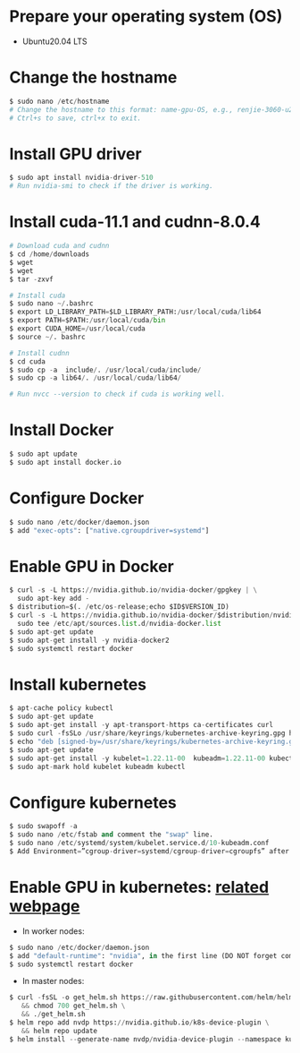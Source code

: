 # Prepare your operating system (OS)
- Ubuntu20.04 LTS

# Change the hostname
```python
$ sudo nano /etc/hostname
# Change the hostname to this format: name-gpu-OS, e.g., renjie-3060-u20, keivan-3080-u20, etc.
# Ctrl+s to save, ctrl+x to exit.
```

# Install GPU driver
```python
$ sudo apt install nvidia-driver-510
# Run nvidia-smi to check if the driver is working.
```

# Install cuda-11.1 and cudnn-8.0.4
```python
# Download cuda and cudnn
$ cd /home/downloads
$ wget 
$ wget
$ tar -zxvf 

# Install cuda
$ sudo nano ~/.bashrc
$ export LD_LIBRARY_PATH=$LD_LIBRARY_PATH:/usr/local/cuda/lib64
$ export PATH=$PATH:/usr/local/cuda/bin
$ export CUDA_HOME=/usr/local/cuda
$ source ~/. bashrc

# Install cudnn
$ cd cuda
$ sudo cp -a  include/. /usr/local/cuda/include/
$ sudo cp -a lib64/. /usr/local/cuda/lib64/

# Run nvcc --version to check if cuda is working well.
```

# Install Docker
```python
$ sudo apt update
$ sudo apt install docker.io
```

# Configure Docker
```python
$ sudo nano /etc/docker/daemon.json
$ add "exec-opts": ["native.cgroupdriver=systemd"]
```


# Enable GPU in Docker
```python
$ curl -s -L https://nvidia.github.io/nvidia-docker/gpgkey | \
  sudo apt-key add -
$ distribution=$(. /etc/os-release;echo $ID$VERSION_ID)
$ curl -s -L https://nvidia.github.io/nvidia-docker/$distribution/nvidia-docker.list | \
  sudo tee /etc/apt/sources.list.d/nvidia-docker.list
$ sudo apt-get update
$ sudo apt-get install -y nvidia-docker2
$ sudo systemctl restart docker
```

# Install kubernetes
```python
$ apt-cache policy kubectl
$ sudo apt-get update
$ sudo apt-get install -y apt-transport-https ca-certificates curl
$ sudo curl -fsSLo /usr/share/keyrings/kubernetes-archive-keyring.gpg https://packages.cloud.google.com/apt/doc/apt-key.gpg
$ echo "deb [signed-by=/usr/share/keyrings/kubernetes-archive-keyring.gpg] https://apt.kubernetes.io/ kubernetes-xenial main" | sudo tee /etc/apt/sources.list.d/kubernetes.list
$ sudo apt-get update
$ sudo apt-get install -y kubelet=1.22.11-00  kubeadm=1.22.11-00 kubectl=1.22.11-00
$ sudo apt-mark hold kubelet kubeadm kubectl
```

# Configure kubernetes
```python
$ sudo swapoff -a
$ sudo nano /etc/fstab and comment the "swap" line.
$ sudo nano /etc/systemd/system/kubelet.service.d/10-kubeadm.conf
$ Add Environment=”cgroup-driver=systemd/cgroup-driver=cgroupfs” after the last “Environment Variable”.
```

# Enable GPU in kubernetes: [related webpage](https://docs.nvidia.com/datacenter/cloud-native/kubernetes/install-k8s.html)
- In worker nodes:
```python
$ sudo nano /etc/docker/daemon.json
$ add "default-runtime": "nvidia", in the first line (DO NOT forget comma).
$ sudo systemctl restart docker
```

- In master nodes:
```python
$ curl -fsSL -o get_helm.sh https://raw.githubusercontent.com/helm/helm/master/scripts/get-helm-3 \
   && chmod 700 get_helm.sh \
   && ./get_helm.sh
$ helm repo add nvdp https://nvidia.github.io/k8s-device-plugin \
   && helm repo update
$ helm install --generate-name nvdp/nvidia-device-plugin --namespace kube-system
```
